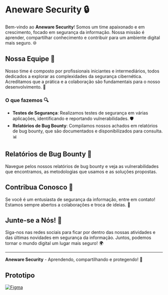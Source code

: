 # Aneware Security 🔒

Bem-vindo ao **Aneware Security**! Somos um time apaixonado e em crescimento, focado em segurança da informação. Nossa missão é aprender, compartilhar conhecimento e contribuir para um ambiente digital mais seguro. 🌐

## Nossa Equipe 👥

Nosso time é composto por profissionais iniciantes e intermediários, todos dedicados a explorar as complexidades da segurança cibernética. Acreditamos que a prática e a colaboração são fundamentais para o nosso desenvolvimento. 🤝

### O que fazemos 🔍

- **Testes de Segurança**: Realizamos testes de segurança em várias aplicações, identificando e reportando vulnerabilidades. 🛡️
- **Relatórios de Bug Bounty**: Compilamos nossos achados em relatórios de bug bounty, que são documentados e disponibilizados para consulta. 📊

## Relatórios de Bug Bounty 📑

Navegue pelos nossos relatórios de bug bounty e veja as vulnerabilidades que encontramos, as metodologias que usamos e as soluções propostas. 

## Contribua Conosco 🤗

Se você é um entusiasta de segurança da informação, entre em contato! Estamos sempre abertos a colaborações e troca de ideias. 💬

## Junte-se a Nós! 🌟

Siga-nos nas redes sociais para ficar por dentro das nossas atividades e das últimas novidades em segurança da informação. Juntos, podemos tornar o mundo digital um lugar mais seguro! 🌍

---

**Aneware Security** - Aprendendo, compartilhando e protegendo! 🔐


## Prototipo
[![Figma](https://img.shields.io/badge/Figma-F24E1E?style=for-the-badge&logo=figma&logoColor=white)](https://www.figma.com/proto/LXuVIQoj60Zd5xWEU54Ioq/Aneware?node-id=0-1&t=CBGVZ0eGC6QSWrgC-1)

